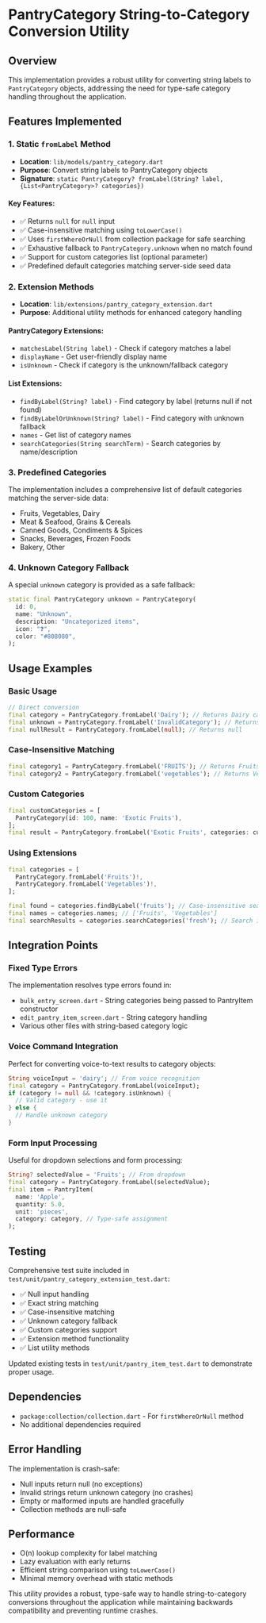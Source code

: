 # PantryCategory String-to-Category Conversion Utility

## Overview

This implementation provides a robust utility for converting string labels to `PantryCategory` objects, addressing the need for type-safe category handling throughout the application.

## Features Implemented

### 1. Static `fromLabel` Method
- **Location**: `lib/models/pantry_category.dart`
- **Purpose**: Convert string labels to PantryCategory objects
- **Signature**: `static PantryCategory? fromLabel(String? label, {List<PantryCategory>? categories})`

#### Key Features:
- ✅ Returns `null` for `null` input
- ✅ Case-insensitive matching using `toLowerCase()`
- ✅ Uses `firstWhereOrNull` from collection package for safe searching
- ✅ Exhaustive fallback to `PantryCategory.unknown` when no match found
- ✅ Support for custom categories list (optional parameter)
- ✅ Predefined default categories matching server-side seed data

### 2. Extension Methods
- **Location**: `lib/extensions/pantry_category_extension.dart`
- **Purpose**: Additional utility methods for enhanced category handling

#### PantryCategory Extensions:
- `matchesLabel(String label)` - Check if category matches a label
- `displayName` - Get user-friendly display name
- `isUnknown` - Check if category is the unknown/fallback category

#### List<PantryCategory> Extensions:
- `findByLabel(String? label)` - Find category by label (returns null if not found)
- `findByLabelOrUnknown(String? label)` - Find category with unknown fallback
- `names` - Get list of category names
- `searchCategories(String searchTerm)` - Search categories by name/description

### 3. Predefined Categories
The implementation includes a comprehensive list of default categories matching the server-side data:
- Fruits, Vegetables, Dairy
- Meat & Seafood, Grains & Cereals
- Canned Goods, Condiments & Spices
- Snacks, Beverages, Frozen Foods
- Bakery, Other

### 4. Unknown Category Fallback
A special `unknown` category is provided as a safe fallback:
```dart
static final PantryCategory unknown = PantryCategory(
  id: 0,
  name: "Unknown",
  description: "Uncategorized items",
  icon: "❓",
  color: "#808080",
);
```

## Usage Examples

### Basic Usage
```dart
// Direct conversion
final category = PantryCategory.fromLabel('Dairy'); // Returns Dairy category
final unknown = PantryCategory.fromLabel('InvalidCategory'); // Returns Unknown category
final nullResult = PantryCategory.fromLabel(null); // Returns null
```

### Case-Insensitive Matching
```dart
final category1 = PantryCategory.fromLabel('FRUITS'); // Returns Fruits category
final category2 = PantryCategory.fromLabel('vegetables'); // Returns Vegetables category
```

### Custom Categories
```dart
final customCategories = [
  PantryCategory(id: 100, name: 'Exotic Fruits'),
];
final result = PantryCategory.fromLabel('Exotic Fruits', categories: customCategories);
```

### Using Extensions
```dart
final categories = [
  PantryCategory.fromLabel('Fruits')!,
  PantryCategory.fromLabel('Vegetables')!,
];

final found = categories.findByLabel('fruits'); // Case-insensitive search
final names = categories.names; // ['Fruits', 'Vegetables']
final searchResults = categories.searchCategories('fresh'); // Search in name/description
```

## Integration Points

### Fixed Type Errors
The implementation resolves type errors found in:
- `bulk_entry_screen.dart` - String categories being passed to PantryItem constructor
- `edit_pantry_item_screen.dart` - String category handling
- Various other files with string-based category logic

### Voice Command Integration
Perfect for converting voice-to-text results to category objects:
```dart
String voiceInput = 'dairy'; // From voice recognition
final category = PantryCategory.fromLabel(voiceInput);
if (category != null && !category.isUnknown) {
  // Valid category - use it
} else {
  // Handle unknown category
}
```

### Form Input Processing
Useful for dropdown selections and form processing:
```dart
String? selectedValue = 'Fruits'; // From dropdown
final category = PantryCategory.fromLabel(selectedValue);
final item = PantryItem(
  name: 'Apple',
  quantity: 5.0,
  unit: 'pieces',
  category: category, // Type-safe assignment
);
```

## Testing

Comprehensive test suite included in `test/unit/pantry_category_extension_test.dart`:
- ✅ Null input handling
- ✅ Exact string matching
- ✅ Case-insensitive matching
- ✅ Unknown category fallback
- ✅ Custom categories support
- ✅ Extension method functionality
- ✅ List utility methods

Updated existing tests in `test/unit/pantry_item_test.dart` to demonstrate proper usage.

## Dependencies

- `package:collection/collection.dart` - For `firstWhereOrNull` method
- No additional dependencies required

## Error Handling

The implementation is crash-safe:
- Null inputs return null (no exceptions)
- Invalid strings return unknown category (no crashes)
- Empty or malformed inputs are handled gracefully
- Collection methods are null-safe

## Performance

- O(n) lookup complexity for label matching
- Lazy evaluation with early returns
- Efficient string comparison using `toLowerCase()`
- Minimal memory overhead with static methods

This utility provides a robust, type-safe way to handle string-to-category conversions throughout the application while maintaining backwards compatibility and preventing runtime crashes.
